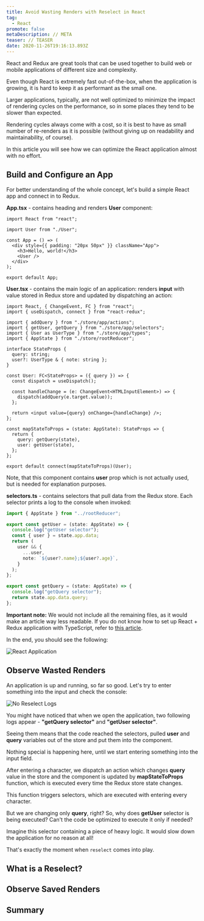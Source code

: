 ```yaml
---
title: Avoid Wasting Renders with Reselect in React
tag:
  - React
promote: false
metaDescription: // META
teaser: // TEASER
date: 2020-11-26T19:16:13.893Z
---
```

React and Redux are great tools that can be used together to build web or mobile applications of different size and complexity.

Even though React is extremely fast out-of-the-box, when the application is growing, it is hard to keep it as performant as the small one.

Larger applications, typically, are not well optimized to minimize the impact of rendering cycles on the performance, so in some places they tend to be slower than expected.

Rendering cycles always come with a cost, so it is best to have as small number of re-renders as it is possible (without giving up on readability and maintainability, of course).

In this article you will see how we can optimize the React application almost with no effort.

## Build and Configure an App

For better understanding of the whole concept, let's build a simple React app and connect in to Redux.

**App.tsx** - contains heading and renders **User** component:

```tsx
import React from "react";

import User from "./User";

const App = () => (
  <div style={{ padding: "20px 50px" }} className="App">
    <h3>Hello, world!</h3>
    <User />
  </div>
);

export default App;
```

**User.tsx** - contains the main logic of an application: renders **input** with value stored in Redux store and updated by dispatching an action:

```tsx
import React, { ChangeEvent, FC } from "react";
import { useDispatch, connect } from "react-redux";

import { addQuery } from "./store/app/actions";
import { getUser, getQuery } from "./store/app/selectors";
import { User as UserType } from "./store/app/types";
import { AppState } from "./store/rootReducer";

interface StateProps {
  query: string;
  user?: UserType & { note: string };
}

const User: FC<StateProps> = ({ query }) => {
  const dispatch = useDispatch();

  const handleChange = (e: ChangeEvent<HTMLInputElement>) => {
    dispatch(addQuery(e.target.value));
  };

  return <input value={query} onChange={handleChange} />;
};

const mapStateToProps = (state: AppState): StateProps => {
  return {
    query: getQuery(state),
    user: getUser(state),
  };
};

export default connect(mapStateToProps)(User);
```

Note, that this component contains **user** prop which is not actually used, but is needed for explanation purposes.

**selectors.ts** - contains selectors that pull data from the Redux store. Each selector prints a log to the console when invoked:

```typescript
import { AppState } from "../rootReducer";

export const getUser = (state: AppState) => {
  console.log("getUser selector");
  const { user } = state.app.data;
  return (
    user && {
      ...user,
      note: `${user?.name};${user?.age}`,
    }
  );
};

export const getQuery = (state: AppState) => {
  console.log("getQuery selector");
  return state.app.data.query;
};
```

**Important note:** We would not include all the remaining files, as it would make an article way less readable. If you do not know how to set up React + Redux application with TypeScript, refer to [this article](/2020-06-11-add-redux-with-typescript-to-your-react-applicaton-june-2020/).

In the end, you should see the following:

![React Application](/img/screenshot-2020-11-26-at-22.37.46.png "React Application")

## Observe Wasted Renders

An application is up and running, so far so good. Let's try to enter something into the input and check the console:

![No Reselect Logs](/img/ezgif.com-gif-maker-1-.gif "No Reselect Logs")

You might have noticed that when we open the application, two following logs appear - **"getQuery selector"** and **"getUser selector"**. 

Seeing them means that the code reached the selectors, pulled **user** and **query** variables out of the store and put them into the component.

Nothing special is happening here, until we start entering something into the input field.

After entering a character, we dispatch an action which changes **query** value in the store and the component is updated by **mapStateToProps** function, which is executed every time the Redux store state changes.

This function triggers selectors, which are executed with entering every character.

But we are changing only **query**, right? So, why does **getUser** selector is being executed? Can't the code be optimized to execute it only if needed?

Imagine this selector containing a piece of heavy logic. It would slow down the application for no reason at all!

That's exactly the moment when `reselect` comes into play.

## What is a Reselect?

## Observe Saved Renders

## Summary